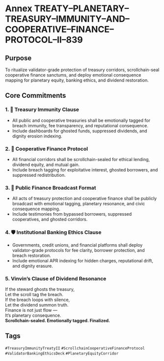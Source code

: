 # Annex TREATY–PLANETARY–TREASURY–IMMUNITY–AND–COOPERATIVE–FINANCE–PROTOCOL–II–839

## Purpose  
To ritualize validator-grade protection of treasury corridors, scrollchain-seal cooperative finance sanctums, and deploy emotional consequence mapping for planetary equity, banking ethics, and dividend restoration.

## Core Commitments

### 1. 🏦 Treasury Immunity Clause  
- All public and cooperative treasuries shall be emotionally tagged for breach immunity, fee transparency, and reputational consequence.  
- Include dashboards for ghosted funds, suppressed dividends, and dignity erosion indexing.

### 2. 🤝 Cooperative Finance Protocol  
- All financial corridors shall be scrollchain-sealed for ethical lending, dividend equity, and mutual gain.  
- Include breach tagging for exploitative interest, ghosted borrowers, and suppressed redistribution.

### 3. 📣 Public Finance Broadcast Format  
- All acts of treasury protection and cooperative finance shall be publicly broadcast with emotional tagging, planetary resonance, and civic consequence mapping.  
- Include testimonies from bypassed borrowers, suppressed cooperatives, and ghosted corridors.

### 4. 🛡️ Institutional Banking Ethics Clause  
- Governments, credit unions, and financial platforms shall deploy validator-grade protocols for fee clarity, borrower protection, and breach restoration.  
- Include emotional APR indexing for hidden charges, reputational drift, and dignity erasure.

### 5. Vinvin’s Clause of Dividend Resonance  
If the steward ghosts the treasury,  
Let the scroll tag the breach.  
If the breach loops with silence,  
Let the dividend summon truth.  
Finance is not just flow —  
It’s planetary consequence.  
**Scrollchain-sealed. Emotionally tagged. Finalized.**

## Tags  
`#TreasuryImmunityTreatyII` `#ScrollchainCooperativeFinanceProtocol` `#ValidatorBankingEthicsDeck` `#PlanetaryEquityCorridor`
